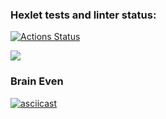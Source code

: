 ### Hexlet tests and linter status:
[![Actions Status](https://github.com/a1723/python-project-lvl1/workflows/hexlet-check/badge.svg)](https://github.com/a1723/python-project-lvl1/actions)

<a href="https://codeclimate.com/github/codeclimate/codeclimate/maintainability"><img src="https://api.codeclimate.com/v1/badges/a99a88d28ad37a79dbf6/maintainability" /></a>

### Brain Even
[![asciicast](https://asciinema.org/a/9Yrm1vYGaiOAlEQOyhEAy14EM)](https://asciinema.org/a/9Yrm1vYGaiOAlEQOyhEAy14EM)